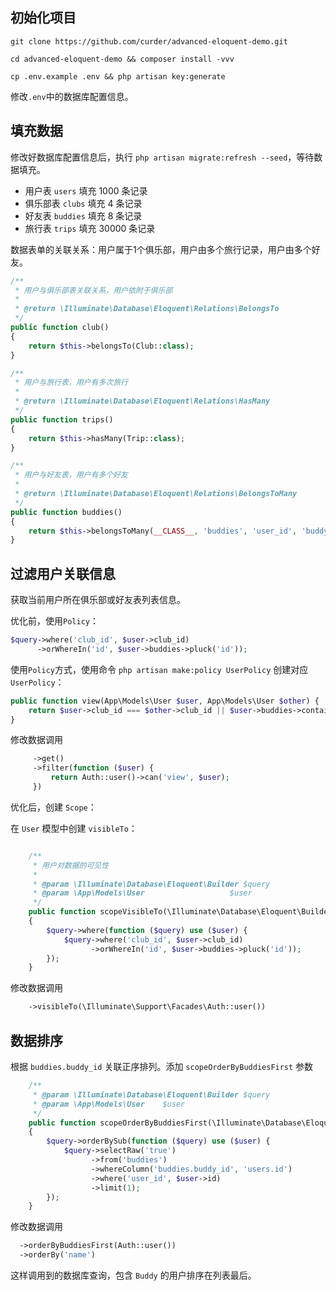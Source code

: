 ## 初始化项目

```shell script
git clone https://github.com/curder/advanced-eloquent-demo.git

cd advanced-eloquent-demo && composer install -vvv

cp .env.example .env && php artisan key:generate
```

修改`.env`中的数据库配置信息。

## 填充数据

修改好数据库配置信息后，执行 `php artisan migrate:refresh --seed`，等待数据填充。

- 用户表 `users` 填充 1000 条记录
- 俱乐部表 `clubs` 填充 4 条记录
- 好友表 `buddies` 填充 8 条记录
- 旅行表 `trips` 填充 30000 条记录

数据表单的关联关系：用户属于1个俱乐部，用户由多个旅行记录，用户由多个好友。

```php   
/**
 * 用户与俱乐部表关联关系，用户依附于俱乐部
 *
 * @return \Illuminate\Database\Eloquent\Relations\BelongsTo
 */
public function club()
{
    return $this->belongsTo(Club::class);
}

/**
 * 用户与旅行表，用户有多次旅行
 *
 * @return \Illuminate\Database\Eloquent\Relations\HasMany
 */
public function trips()
{
    return $this->hasMany(Trip::class);
}

/**
 * 用户与好友表，用户有多个好友
 *
 * @return \Illuminate\Database\Eloquent\Relations\BelongsToMany
 */
public function buddies()
{
    return $this->belongsToMany(__CLASS__, 'buddies', 'user_id', 'buddy_id')->withTimestamps();
}
```

## 过滤用户关联信息

获取当前用户所在俱乐部或好友表列表信息。

优化前，使用`Policy`：

```php
$query->where('club_id', $user->club_id)
      ->orWhereIn('id', $user->buddies->pluck('id'));
```

使用`Policy`方式，使用命令 `php artisan make:policy UserPolicy` 创建对应`UserPolicy`：

```php
public function view(App\Models\User $user, App\Models\User $other) {
    return $user->club_id === $other->club_id || $user->buddies->contains($other);
}
```

修改数据调用

```php
     ->get()
     ->filter(function ($user) {
         return Auth::user()->can('view', $user);
     })
```

优化后，创建 `Scope`：

在 `User` 模型中创建 `visibleTo`：

```php

    /**
     * 用户对数据的可见性
     *
     * @param \Illuminate\Database\Eloquent\Builder $query
     * @param \App\Models\User                   $user
     */
    public function scopeVisibleTo(\Illuminate\Database\Eloquent\Builder $query, App\Models\User $user) : void
    {
        $query->where(function ($query) use ($user) {
            $query->where('club_id', $user->club_id)
                  ->orWhereIn('id', $user->buddies->pluck('id'));
        });
    }
```
        
修改数据调用      
```php
    ->visibleTo(\Illuminate\Support\Facades\Auth::user())
```

## 数据排序

根据 `buddies.buddy_id` 关联正序排列。添加 `scopeOrderByBuddiesFirst` 参数

```php
    /**
     * @param \Illuminate\Database\Eloquent\Builder $query
     * @param \App\Models\User    $user
     */
    public function scopeOrderByBuddiesFirst(\Illuminate\Database\Eloquent\Builder $query, \App\Models\User $user) : void
    {
        $query->orderBySub(function ($query) use ($user) {
            $query->selectRaw('true')
                  ->from('buddies')
                  ->whereColumn('buddies.buddy_id', 'users.id')
                  ->where('user_id', $user->id)
                  ->limit(1);
        });
    }
```

修改数据调用
```php
  ->orderByBuddiesFirst(Auth::user())
  ->orderBy('name')
```

这样调用到的数据库查询，包含 `Buddy` 的用户排序在列表最后。



